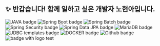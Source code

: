 ## ✨ 반갑습니다! 함께 일하고 싶은 개발자 노현아입니다.

<!--
**hyunnbunt/hyunnbunt** is a ✨ _special_ ✨ repository because its `README.md` (this file) appears on your GitHub profile.

Here are some ideas to get you started:

- 🔭 I’m currently working on ...

- 👯 I’m looking to collaborate on ...
- 🤔 I’m looking for help with ...
- 💬 Ask me about ...
- 📫 How to reach me: ...
- 😄 Pronouns: ...
- ⚡ Fun fact: ...
-->

![JAVA badge](https://img.shields.io/badge/Java-important)
![Spring Boot badge](https://img.shields.io/badge/Spring%20Boot-lightgreenstyle=for-the-badge&logo=springboot)
![Spring Batch badge](https://img.shields.io/badge/Spring%20Batch-mintstyle=for-the-badge&logo=springbatch)
![Spring Security badge](https://img.shields.io/badge/Spring%20Security-greenstyle=for-the-badge&logo=springsecurity)
![Spring Data JPA badge](https://img.shields.io/badge/Spring%20Data%20JPA-lightbluevioletstyle=for-the-badge&logo=springdatajpa)
![MariaDB badge](https://img.shields.io/badge/MariaDB-bluevioletstyle=for-the-badge&logo=mariadb)
![JDBC templates badge](http://img.shields.io/badge/JDBC%20templates-lightbluestyle=for-the-badge&logo=jdbc)
![DOCKER badge](https://img.shields.io/badge/Docker-9cfstyle=for-the-badge&logo=docker)
![Github badge](https://img.shields.io/badge/Github-lightyellowstyle=for-the-badge&logo=github)
![badge with logo test](https://img.shields.io/badge/Spring%20Boot-green?style=for-the-badge&logo=springboot)
